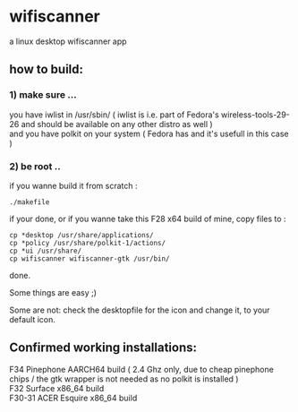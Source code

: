 # wifiscanner
a linux desktop wifiscanner app  

## how to build:

### 1) make sure ...

you have iwlist in /usr/sbin/  ( iwlist is i.e. part of Fedora's wireless-tools-29-26 and should be available on any other distro as well )  
and you have polkit on your system ( Fedora has and it's usefull in this case )  

### 2) be root .. 

if you wanne build it from scratch :
```
./makefile

```

if your done, or if you wanne take this F28 x64 build of mine, copy files to :  
```
cp *desktop /usr/share/applications/
cp *policy /usr/share/polkit-1/actions/
cp *ui /usr/share/
cp wifiscanner wifiscanner-gtk /usr/bin/

```
done.  

Some things are easy ;)  

Some are not: check the desktopfile for the icon and change it, to your default icon.  

## Confirmed working installations:  

F34 Pinephone AARCH64 build  ( 2.4 Ghz only, due to cheap pinephone chips / the gtk wrapper is not needed as no polkit is installed )  
F32 Surface   x86_64  build  
F30-31 ACER Esquire x86_64 build  

